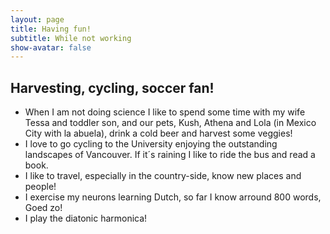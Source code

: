 ```yaml
---
layout: page
title: Having fun!
subtitle: While not working
show-avatar: false
---
```

## Harvesting, cycling, soccer fan!

- When I am not doing science I like to spend some time with my wife Tessa and toddler son, and our pets, Kush, Athena and Lola (in Mexico City with la abuela), drink a cold beer and harvest some veggies!
- I love to go cycling to the University enjoying the outstanding landscapes of Vancouver. If it´s raining I like to ride the bus and read a book. 
- I like to travel, especially in the country-side, know new places and people!
- I exercise my neurons learning Dutch, so far I know arround 800 words, Goed zo!
- I play the diatonic harmonica! 




